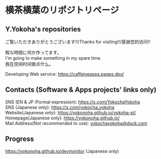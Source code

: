 # 横茶横葉のリポジトリページ  
## Y.Yokoha's repositories  

ご覧いただきありがとうございます!!/Thanks for visiting!!/感谢您的访问!!  

暇な時間に何か作ってます。  
I'm going to make something in my spare time.  
我在空闲时间做点什么。  

Developing Web service: https://caffeineapps.pages.dev/  

## Contacts (Software & Apps projects' links only)  
SNS (EN & JP /Formal expression): https://x.com/YokochaYokoha  
SNS (Japanese only): https://x.com/yokocha_yokoha  
Website(Japanese only): https://yokonoha.github.io/yokoha-st/  
Homepage(Japanese only): https://yokonoha.github.io/  
Mail Address(Not recommended to use): yokochayokoha@duck.com  
<!--
Hidden message by Y.Yokoha  
Illustration project has been separated. This project is supposed to merge this mainstream project in 2027.  
SNS: https://x.com/ryokuyou_aoha  
(たまに覗いてみてくださいね! 我在学习绘画!)  
-->
## Progress  
https://yokonoha.github.io/devmonitor (Japanese only)  

<!---
yokonoha/yokonoha is a ✨ special ✨ repository because its `README.md` (this file) appears on your GitHub profile.
You can click the Preview link to take a look at your changes.
--->
